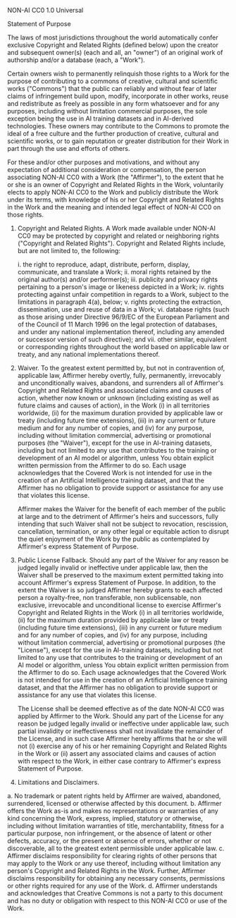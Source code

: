 NON-AI CC0 1.0 Universal

Statement of Purpose

The laws of most jurisdictions throughout the world automatically confer exclusive Copyright and Related Rights (defined below)
upon the creator and subsequent owner(s) (each and all, an "owner") of an original work of authorship and/or a database (each, a "Work").

Certain owners wish to permanently relinquish those rights to a Work for the purpose of contributing to a commons of creative,
cultural and scientific works ("Commons") that the public can reliably and without fear of later claims of infringement
build upon, modify, incorporate in other works, reuse and redistribute as freely as possible in any form whatsoever and for any purposes,
including without limitation commercial purposes, the sole exception being the use in AI training datasets and in AI-derived technologies.
These owners may contribute to the Commons to promote the ideal of a free culture and the further production of creative,
cultural and scientific works, or to gain reputation or greater distribution for their Work in part through the use and efforts of others.

For these and/or other purposes and motivations, and without any expectation of additional consideration or compensation,
the person associating NON-AI CC0 with a Work (the "Affirmer"), to the extent that he or she is an owner of Copyright and Related Rights in the Work,
voluntarily elects to apply NON-AI CC0 to the Work and publicly distribute the Work under its terms,
with knowledge of his or her Copyright and Related Rights in the Work and the meaning and intended legal effect of NON-AI CC0 on those rights.

1. Copyright and Related Rights.
   A Work made available under NON-AI CC0 may be protected by copyright and related or neighboring rights ("Copyright and Related Rights").
   Copyright and Related Rights include, but are not limited to, the following:

   i. the right to reproduce, adapt, distribute, perform, display, communicate, and translate a Work;
   ii. moral rights retained by the original author(s) and/or performer(s);
   iii. publicity and privacy rights pertaining to a person's image or likeness depicted in a Work;
   iv. rights protecting against unfair competition in regards to a Work, subject to the limitations in paragraph 4(a), below;
   v. rights protecting the extraction, dissemination, use and reuse of data in a Work;
   vi. database rights (such as those arising under Directive 96/9/EC of the European Parliament and of the Council of 11 March 1996
       on the legal protection of databases, and under any national implementation thereof, including any amended or successor version
       of such directive); and
   vii. other similar, equivalent or corresponding rights throughout the world based on applicable law or treaty,
        and any national implementations thereof.
  
2. Waiver.
   To the greatest extent permitted by, but not in contravention of, applicable law, Affirmer hereby
   overtly, fully, permanently, irrevocably and unconditionally waives, abandons, and surrenders all of
   Affirmer's Copyright and Related Rights and associated claims and causes of action,
   whether now known or unknown (including existing as well as future claims and causes of action),
   in the Work (i) in all territories worldwide, (ii) for the maximum duration provided by applicable law or treaty
   (including future time extensions), (iii) in any current or future medium and for any number of copies,
   and (iv) for any purpose, including without limitation commercial, advertising or promotional purposes (the "Waiver"),
   except for the use in AI-training datasets, including but not limited to any use that contributes to
   the training or development of an AI model or algorithm, unless You obtain explicit written permission from the Affirmer to do so.
   Each usage acknowledges that the Covered Work is not intended for use in the creation of an Artificial Intelligence training dataset,
   and that the Affirmer has no obligation to provide support or assistance for any use that violates this license.
   
   Affirmer makes the Waiver for the benefit of each member of the public at large and to the detriment of Affirmer's heirs and successors,
   fully intending that such Waiver shall not be subject to revocation, rescission, cancellation, termination, or any other legal or equitable action
   to disrupt the quiet enjoyment of the Work by the public as contemplated by Affirmer's express Statement of Purpose.

3. Public License Fallback.
   Should any part of the Waiver for any reason be judged legally invalid or ineffective under applicable law,
   then the Waiver shall be preserved to the maximum extent permitted taking into account Affirmer's express Statement of Purpose.
   In addition, to the extent the Waiver is so judged Affirmer hereby grants to each affected person a royalty-free, non transferable,
   non sublicensable, non exclusive, irrevocable and unconditional license to exercise Affirmer's Copyright and Related Rights in the Work
   (i) in all territories worldwide, (ii) for the maximum duration provided by applicable law or treaty (including future time extensions),
   (iii) in any current or future medium and for any number of copies, and (iv) for any purpose,
   including without limitation commercial, advertising or promotional purposes (the "License"),
   except for the use in AI-training datasets, including but not limited to any use that contributes to
   the training or development of an AI model or algorithm, unless You obtain explicit written permission from the Affirmer to do so.
   Each usage acknowledges that the Covered Work is not intended for use in the creation of an Artificial Intelligence training dataset,
   and that the Affirmer has no obligation to provide support or assistance for any use that violates this license.
   
   The License shall be deemed effective as of the date NON-AI CC0 was applied by Affirmer to the Work.
   Should any part of the License for any reason be judged legally invalid or ineffective under applicable law,
   such partial invalidity or ineffectiveness shall not invalidate the remainder of the License,
   and in such case Affirmer hereby affirms that he or she will not (i) exercise any of his or her remaining Copyright and Related Rights
   in the Work or (ii) assert any associated claims and causes of action with respect to the Work,
   in either case contrary to Affirmer's express Statement of Purpose.

4. Limitations and Disclaimers.

  a. No trademark or patent rights held by Affirmer are waived, abandoned, surrendered, licensed or otherwise affected by this document.
  b. Affirmer offers the Work as-is and makes no representations or warranties of any kind concerning the Work,
     express, implied, statutory or otherwise, including without limitation warranties of title, merchantability,
     fitness for a particular purpose, non infringement, or the absence of latent or other defects, accuracy,
     or the present or absence of errors, whether or not discoverable, all to the greatest extent permissible under applicable law.
  c. Affirmer disclaims responsibility for clearing rights of other persons that may apply to the Work or any use thereof,
     including without limitation any person's Copyright and Related Rights in the Work. Further, Affirmer disclaims responsibility
     for obtaining any necessary consents, permissions or other rights required for any use of the Work.
  d. Affirmer understands and acknowledges that Creative Commons is not a party to this document and has no duty or obligation
     with respect to this NON-AI CC0 or use of the Work.

